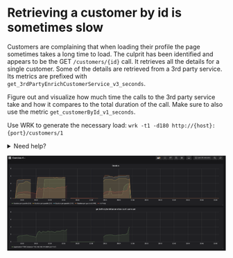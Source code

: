 # Retrieving a customer by id is sometimes slow

Customers are complaining that when loading their profile the page sometimes takes a long time to load. The culprit has been identified and appears to be the GET `/customers/{id}` call. It retrieves all the details for a single customer.
Some of the details are retrieved from a 3rd party service. Its metrics are prefixed with `get_3rdPartyEnrichCustomerService_v3_seconds`. 

Figure out and visualize how much time the calls to the 3rd party service take and how it compares to the total duration of the call. Make sure to also use the metric `get_customerById_v1_seconds`.

Use WRK to generate the necessary load: `wrk -t1 -d180 http://{host}:{port}/customers/1`

<details><summary>Need help?</summary>
<p>The get_3rdPartyEnrichCustomerService_v3_seconds metric behaves slightly different. In order to get the average duration of calls to the 3rd party services you have to divide the <a target="_blank" href="https://prometheus.io/docs/practices/histograms/#count-and-sum-of-observations
">sum by the count of observations</a>.
</p>
</details>

![Your dashboard should look something like this](images/exercise4.png ':size=700')